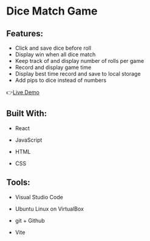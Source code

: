 # Dice Match Game

## Features:

- Click and save dice before roll
- Display win when all dice match
- Keep track of and display number of rolls per game
- Record and display game time
- Display best time record and save to local storage
- Add pips to dice instead of numbers

:point_right:[Live Demo](https://isabelleann.github.io/Tenzies/)

## Built With:

- React

- JavaScript

- HTML

- CSS

## Tools:

- Visual Studio Code

- Ubuntu Linux on VirtualBox

- git + Github

- Vite
